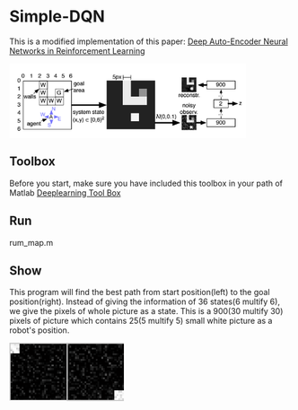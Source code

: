 # Simple-DQN

This is a modified implementation of this paper:
[Deep Auto-Encoder Neural Networks in Reinforcement Learning](https://www.google.com.tw/url?sa=t&rct=j&q=&esrc=s&source=web&cd=1&cad=rja&uact=8&ved=0ahUKEwjD5Y2Q9O3PAhWIoJQKHfgsAykQFggdMAA&url=http%3A%2F%2Fciteseerx.ist.psu.edu%2Fviewdoc%2Fdownload%3Fdoi%3D10.1.1.172.1873%26rep%3Drep1%26type%3Dpdf&usg=AFQjCNH7-9ZJoUGz9KGpHP2WaeZ-A5KHWA&sig2=M-wtUBp9gGEvCSfzDtDOzA)

<img src="./picture/paper.PNG"  alt="paper" align=center />

## Toolbox
Before you start, make sure you have included this toolbox in your path of Matlab
[Deeplearning Tool Box](https://github.com/rasmusbergpalm/DeepLearnToolbox)

## Run
rum_map.m

## Show
This program will find the best path from start position(left) to the goal position(right).
Instead of giving the information of 36 states(6 multify 6), we give the pixels of whole picture as a state.
This is a 900(30 multify 30) pixels of picture which contains 25(5 multify 5) small white picture as a robot's position.

<img src="./picture/start.PNG"  alt="start" align=left />
<img src="./picture/goal.PNG"  alt="start" align=center />

